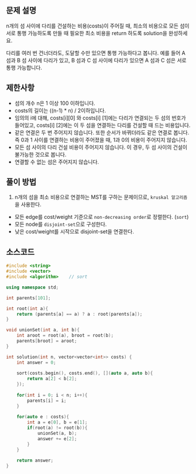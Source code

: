 ## 문제 설명
n개의 섬 사이에 다리를 건설하는 비용(costs)이 주어질 때, 최소의 비용으로 모든 섬이 서로 통행 가능하도록 만들 때 필요한 최소 비용을 return 하도록 solution을 완성하세요.

다리를 여러 번 건너더라도, 도달할 수만 있으면 통행 가능하다고 봅니다. 예를 들어 A 섬과 B 섬 사이에 다리가 있고, B 섬과 C 섬 사이에 다리가 있으면 A 섬과 C 섬은 서로 통행 가능합니다.


## 제한사항
- 섬의 개수 n은 1 이상 100 이하입니다.
- costs의 길이는 ((n-1) * n) / 2이하입니다.
- 임의의 i에 대해, costs[i][0] 와 costs[i] [1]에는 다리가 연결되는 두 섬의 번호가 들어있고, costs[i] [2]에는 이 두 섬을 연결하는 다리를 건설할 때 드는 비용입니다.
- 같은 연결은 두 번 주어지지 않습니다. 또한 순서가 바뀌더라도 같은 연결로 봅니다. 즉 0과 1 사이를 연결하는 비용이 주어졌을 때, 1과 0의 비용이 주어지지 않습니다.
- 모든 섬 사이의 다리 건설 비용이 주어지지 않습니다. 이 경우, 두 섬 사이의 건설이 불가능한 것으로 봅니다.
- 연결할 수 없는 섬은 주어지지 않습니다.


## 풀이 방법
1. n개의 섬을 최소 비용으로 연결하는 MST를 구하는 문제이므로, `kruskal 알고리즘`을 사용한다.
  - 모든 edge를 cost/weight 기준으로 `non-decreasing order`로 정렬한다. (`sort`)
  - 모든 node를 `disjoint-set`으로 구성한다.
  - 낮은 cost/weight를 시작으로 disjoint-set을 연결한다.


## 소스코드
```c++
#include <string>
#include <vector>
#include <algorithm>    // sort

using namespace std;

int parents[101];

int root(int a){
    return (parents[a] == a) ? a : root(parents[a]); 
}

void unionSet(int a, int b){
    int aroot = root(a), broot = root(b);
    parents[broot] = aroot;
}

int solution(int n, vector<vector<int>> costs) {
    int answer = 0;
    
    sort(costs.begin(), costs.end(), [](auto a, auto b){
        return a[2] < b[2];
    });
    
    for(int i = 0; i < n; i++){
        parents[i] = i;
    }
    
    for(auto e : costs){
        int a = e[0], b = e[1];
        if(root(a) != root(b)){
            unionSet(a, b);
            answer += e[2];
        }
    }
    
    return answer;
}
```